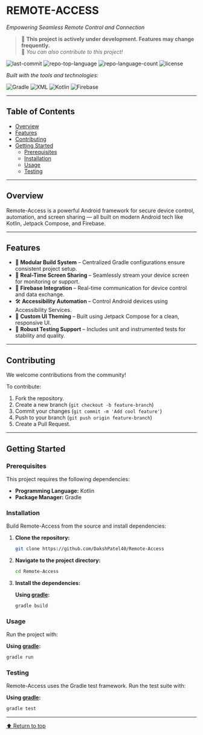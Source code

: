 # REMOTE-ACCESS

*Empowering Seamless Remote Control and Connection*

> 🚧 **This project is actively under development. Features may change frequently.**  
> 🤝 *You can also contribute to this project!*


![last-commit](https://img.shields.io/github/last-commit/DakshPatel40/Remote-Access?style=flat&logo=git&logoColor=white&color=0080ff)
![repo-top-language](https://img.shields.io/github/languages/top/DakshPatel40/Remote-Access?style=flat&color=0080ff)
![repo-language-count](https://img.shields.io/github/languages/count/DakshPatel40/Remote-Access?style=flat&color=0080ff)
![license](https://img.shields.io/github/license/DakshPatel40/Remote-Access?style=flat&color=0080ff)


*Built with the tools and technologies:*

![Gradle](https://img.shields.io/badge/Gradle-02303A.svg?style=flat&logo=Gradle&logoColor=white)
![XML](https://img.shields.io/badge/XML-005FAD.svg?style=flat&logo=XML&logoColor=white)
![Kotlin](https://img.shields.io/badge/Kotlin-7F52FF.svg?style=flat&logo=Kotlin&logoColor=white)
![Firebase](https://img.shields.io/badge/Firebase-ff7221?style=flat&logo=firebase&logoColor=black)

---

## Table of Contents

- [Overview](#overview)
- [Features](#features)
- [Contributing](#contributing)
- [Getting Started](#getting-started)
  - [Prerequisites](#prerequisites)
  - [Installation](#installation)
  - [Usage](#usage)
  - [Testing](#testing)

---

## Overview

Remote-Access is a powerful Android framework for secure device control, automation, and screen sharing — all built on modern Android tech like Kotlin, Jetpack Compose, and Firebase.

---

## Features

- 🔧 **Modular Build System** – Centralized Gradle configurations ensure consistent project setup.
- 📱 **Real-Time Screen Sharing** – Seamlessly stream your device screen for monitoring or support.
- 🔗 **Firebase Integration** – Real-time communication for device control and data exchange.
- 🛠️ **Accessibility Automation** – Control Android devices using Accessibility Services.
- 🎨 **Custom UI Theming** – Built using Jetpack Compose for a clean, responsive UI.
- 🧪 **Robust Testing Support** – Includes unit and instrumented tests for stability and quality.

---

## Contributing

We welcome contributions from the community!

To contribute:
1. Fork the repository.
2. Create a new branch (`git checkout -b feature-branch`)
3. Commit your changes (`git commit -m 'Add cool feature'`)
4. Push to your branch (`git push origin feature-branch`)
5. Create a Pull Request.

---

## Getting Started

### Prerequisites

This project requires the following dependencies:

- **Programming Language:** Kotlin
- **Package Manager:** Gradle

### Installation

Build Remote-Access from the source and install dependencies:

1. **Clone the repository:**
   ```sh
   git clone https://github.com/DakshPatel40/Remote-Access
   ```

2. **Navigate to the project directory:**
   ```sh
   cd Remote-Access
   ```

3. **Install the dependencies:**

   **Using [gradle](https://gradle.org/):**
   ```sh
   gradle build
   ```

### Usage

Run the project with:

**Using [gradle](https://gradle.org/):**
```sh
gradle run
```

### Testing

Remote-Access uses the Gradle test framework. Run the test suite with:

**Using [gradle](https://gradle.org/):**
```sh
gradle test
```

---

[⬆ Return to top](#remote-access)

